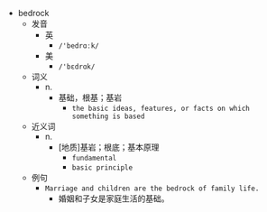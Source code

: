 - bedrock
  - 发音
    - 英
      - `/'bedrɑːk/`
    - 美
      - `/'bɛdrɑk/`
  - 词义
    - n.
      - 基础，根基；基岩
        - `the basic ideas, features, or facts on which something is based`
  - 近义词
    - n.
      - [地质]基岩；根底；基本原理
        - `fundamental`
        - `basic principle`
  - 例句
    - `Marriage and children are the bedrock of family life.`
      - 婚姻和子女是家庭生活的基础。

